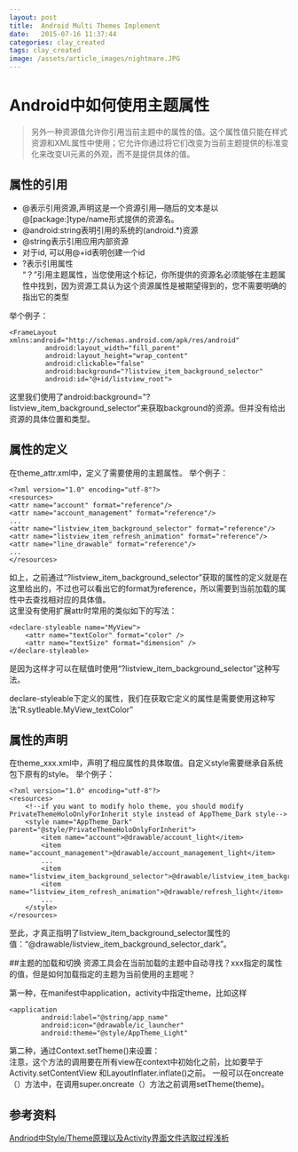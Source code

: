 ```yaml
---
layout: post
title:  Android Multi Themes Implement
date:   2015-07-16 11:37:44
categories: clay_created
tags: clay_created
image: /assets/article_images/nightmare.JPG
---
```

# Android中如何使用主题属性

> 另外一种资源值允许你引用当前主题中的属性的值。这个属性值只能在样式资源和XML属性中使用；它允许你通过将它们改变为当前主题提供的标准变化来改变UI元素的外观，而不是提供具体的值。

## 属性的引用
- @表示引用资源,声明这是一个资源引用—随后的文本是以@[package:]type/name形式提供的资源名。 
- @android:string表明引用的系统的(android.*)资源 
- @string表示引用应用内部资源 
- 对于id, 可以用@+id表明创建一个id 
- ?表示引用属性   
    “？”引用主题属性，当您使用这个标记，你所提供的资源名必须能够在主题属性中找到，因为资源工具认为这个资源属性是被期望得到的，您不需要明确的指出它的类型   

举个例子： 

    <FrameLayout xmlns:android="http://schemas.android.com/apk/res/android"
             android:layout_width="fill_parent"
             android:layout_height="wrap_content"
             android:clickable="false"
             android:background="?listview_item_background_selector"
             android:id="@+id/listview_root">   

这里我们使用了android:background="?listview_item_background_selector"来获取background的资源。但并没有给出资源的具体位置和类型。



## 属性的定义
在theme_attr.xml中，定义了需要使用的主题属性。
举个例子：

    <?xml version="1.0" encoding="utf-8"?>
    <resources>
    <attr name="account" format="reference"/>
    <attr name="account_management" format="reference"/>
    ...
    <attr name="listview_item_background_selector" format="reference"/>
    <attr name="listview_item_refresh_animation" format="reference"/>
    <attr name="line_drawable" format="reference"/>
    ...
    </resources>

如上，之前通过“?listview_item_background_selector”获取的属性的定义就是在这里给出的，不过也可以看出它的format为reference，所以需要到当前加载的属性中去查找相对应的具体值。  
这里没有使用扩展attr时常用的类似如下的写法： 
    
    <declare-styleable name="MyView">  
        <attr name="textColor" format="color" />  
        <attr name="textSize" format="dimension" />  
    </declare-styleable> 

是因为这样才可以在赋值时使用“?listview_item_background_selector”这种写法。   

declare-styleable下定义的属性，我们在获取它定义的属性是需要使用这种写法“R.sytleable.MyView_textColor”

## 属性的声明
在theme_xxx.xml中，声明了相应属性的具体取值。自定义style需要继承自系统包下原有的style。
举个例子：

    <?xml version="1.0" encoding="utf-8"?>
    <resources>
        <!--if you want to modify holo theme, you should modify PrivateThemeHoloOnlyForInherit style instead of AppTheme_Dark style-->
        <style name="AppTheme_Dark" parent="@style/PrivateThemeHoloOnlyForInherit">
            <item name="account">@drawable/account_light</item>
            <item name="account_management">@drawable/account_management_light</item>
            ...
            <item name="listview_item_background_selector">@drawable/listview_item_background_selector_dark</item>
            <item name="listview_item_refresh_animation">@drawable/refresh_light</item>
            ...
        </style>
    </resources>

至此，才真正指明了listview_item_background_selector属性的值：“@drawable/listview_item_background_selector_dark”。

##主题的加载和切换
资源工具会在当前加载的主题中自动寻找？xxx指定的属性的值，但是如何加载指定的主题为当前使用的主题呢？   

第一种，在manifest中application，activity中指定theme，比如这样   

    <application
            android:label="@string/app_name"
            android:icon="@drawable/ic_launcher"
            android:theme="@style/AppTheme_Light"

第二种，通过Context.setTheme()来设置：   
注意，这个方法的调用要在所有view在context中初始化之前，比如要早于Activity.setContentView
和LayoutInflater.inflate()之前。
一般可以在oncreate（）方法中，在调用super.oncreate（）方法之前调用setTheme(theme)。

## 参考资料
[Andriod中Style/Theme原理以及Activity界面文件选取过程浅析](http://www.apkbus.com/android-139495-1-1.html)

